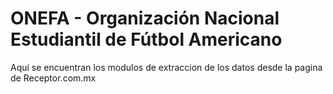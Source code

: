 # ONEFA - Organización Nacional Estudiantil de Fútbol Americano
Aquí se encuentran los modulos de extraccion de los datos desde la pagina de Receptor.com.mx
